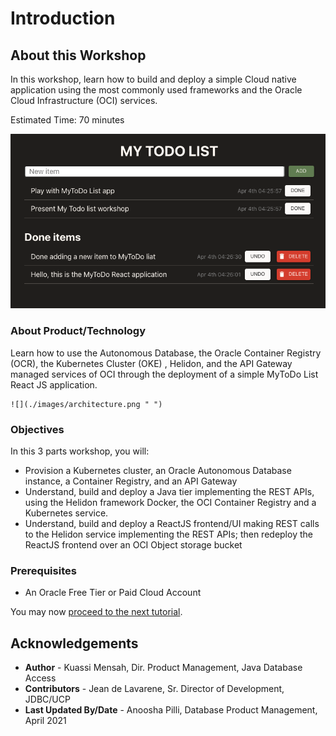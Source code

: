 # Introduction

## About this Workshop

In this workshop, learn how to build and deploy a simple Cloud native application using the most commonly used frameworks and the Oracle Cloud Infrastructure (OCI) services.

Estimated Time: 70 minutes

![](./images/Application.png " ")

### About Product/Technology

Learn how to use the Autonomous Database, the Oracle Container Registry (OCR), the Kubernetes Cluster (OKE) , Helidon, and the API Gateway managed services of OCI through the deployment of a simple MyToDo List React JS application.

    ![](./images/architecture.png " ")

### Objectives

In this 3 parts workshop, you will:

* Provision a Kubernetes cluster, an Oracle Autonomous Database instance, a Container Registry, and an API Gateway
* Understand, build and deploy a Java tier implementing the REST APIs, using the Helidon framework Docker, the OCI Container Registry and a Kubernetes service.
* Understand, build and deploy a ReactJS frontend/UI making REST calls to the Helidon service implementing the REST APIs; then redeploy the ReactJS frontend over an OCI Object storage bucket

### Prerequisites

* An Oracle Free Tier or Paid Cloud Account

You may now [proceed to the next tutorial](#next).

## Acknowledgements

* **Author** \- Kuassi Mensah\, Dir\. Product Management\, Java Database Access
* **Contributors** \- Jean de Lavarene\, Sr\. Director of Development\, JDBC/UCP
* **Last Updated By/Date** \- Anoosha Pilli\, Database Product Management\, April 2021